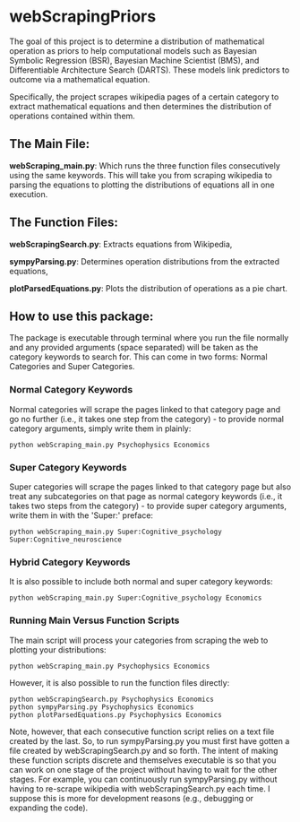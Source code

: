 # webScrapingPriors

The goal of this project is to determine a distribution of mathematical operation as priors to help computational models such as Bayesian Symbolic Regression (BSR), Bayesian Machine Scientist (BMS), and Differentiable Architecture Search (DARTS). These models link predictors to outcome via a mathematical equation.

Specifically, the project scrapes wikipedia pages of a certain category to extract mathematical equations and then determines the distribution of operations contained within them. 

## The Main File:
**webScraping_main.py**: Which runs the three function files consecutively using the same keywords. This will take you from scraping wikipedia to parsing the equations to plotting the distributions of equations all in one execution. 

## The Function Files:

**webScrapingSearch.py**: Extracts equations from Wikipedia,

**sympyParsing.py**: Determines operation distributions from the extracted equations,

**plotParsedEquations.py**: Plots the distribution of operations as a pie chart.

## How to use this package:
The package is executable through terminal where you run the file normally and any provided arguments (space separated) will be taken as the category keywords to search for. This can come in two forms: Normal Categories and Super Categories. 

### Normal Category Keywords
Normal categories will scrape the pages linked to that category page and go no further (i.e., it takes one step from the category) - to provide normal category arguments, simply write them in plainly:
```
python webScraping_main.py Psychophysics Economics
```

### Super Category Keywords
Super categories will scrape the pages linked to that category page but also treat any subcategories on that page as normal category keywords (i.e., it takes two steps from the category) - to provide super category arguments, write them in with the 'Super:' preface:
```
python webScraping_main.py Super:Cognitive_psychology Super:Cognitive_neuroscience
```

### Hybrid Category Keywords
It is also possible to include both normal and super category keywords:
```
python webScraping_main.py Super:Cognitive_psychology Economics
```

### Running Main Versus Function Scripts
The main script will process your categories from scraping the web to plotting your distributions:
```
python webScraping_main.py Psychophysics Economics
```

However, it is also possible to run the function files directly:
```
python webScrapingSearch.py Psychophysics Economics
python sympyParsing.py Psychophysics Economics
python plotParsedEquations.py Psychophysics Economics
```
Note, however, that each consecutive function script relies on a text file created by the last. So, to run sympyParsing.py you must first have gotten a file created by webScrapingSearch.py and so forth. The intent of making these function scripts discrete and themselves executable is so that you can work on one stage of the project without having to wait for the other stages. For example, you can continuously run sympyParsing.py without having to re-scrape wikipedia with webScrapingSearch.py each time. I suppose this is more for development reasons (e.g., debugging or expanding the code). 

